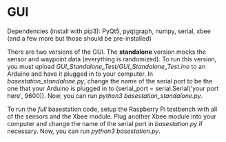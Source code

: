 # GUI

Dependencies (install with pip3): PyQt5, pyqtgraph, numpy, serial, xbee (and a few more but those should be pre-installed)

There are two versions of the GUI. The __standalone__ version mocks the sensor and waypoint data (everything is randomized). To run this version, you must upload *GUI_Standalone_Test/GUI_Standalone_Test.ino* to an Arduino and have it plugged in to your computer. In *basestation_standalone.py*, change the name of the serial port to be the one that your Arduino is plugged in to (serial_port = serial.Serial('your port here', 9600)). Now, you can run *python3 basestation_standalone.py*.

To run the *full* basestation code, setup the Raspberry Pi testbench with all of the sensors and the Xbee module. Plug another Xbee module into your computer and change the name of the serial port in *basestation.py* if necessary. Now, you can run *python3 basestation.py*.